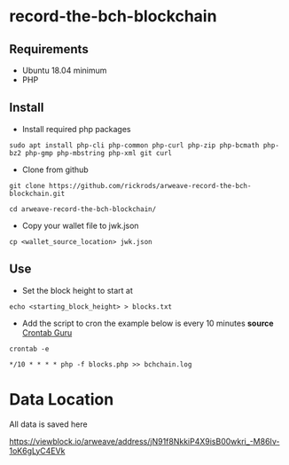 # record-the-bch-blockchain

## Requirements

* Ubuntu 18.04 minimum
* PHP 

## Install

- Install required php packages
```
sudo apt install php-cli php-common php-curl php-zip php-bcmath php-bz2 php-gmp php-mbstring php-xml git curl
```

- Clone from github
```
git clone https://github.com/rickrods/arweave-record-the-bch-blockchain.git

cd arweave-record-the-bch-blockchain/
```

- Copy your  wallet file to jwk.json
``` 
cp <wallet_source_location> jwk.json
```

## Use

- Set the block height to start at
```
echo <starting_block_height> > blocks.txt
```

- Add the script to cron the example below is every 10 minutes **source** [Crontab Guru](https://crontab.guru/every-10-minutes)
```
crontab -e
```
```
*/10 * * * * php -f blocks.php >> bchchain.log
```
# Data Location

All data is saved here 

https://viewblock.io/arweave/address/jN91f8NkkiP4X9isB00wkri_-M86Iv-1oK6gLyC4EVk
